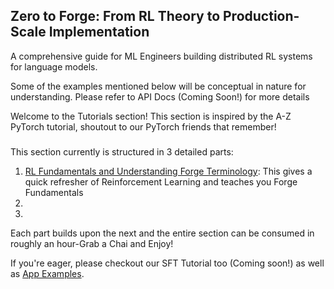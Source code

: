 ## Zero to Forge: From RL Theory to Production-Scale Implementation

A comprehensive guide for ML Engineers building distributed RL systems for language models.

Some of the examples mentioned below will be conceptual in nature for understanding. Please refer to API Docs (Coming Soon!) for more details

Welcome to the Tutorials section! This section is inspired by the A-Z PyTorch tutorial, shoutout to our PyTorch friends that remember! 

###

This section currently is structured in 3 detailed parts:

1. [RL Fundamentals and Understanding Forge Terminology](./1_RL_and_Forge_Fundamentals.MD): This gives a quick refresher of Reinforcement Learning and teaches you Forge Fundamentals
2. []()
3. []()

Each part builds upon the next and the entire section can be consumed in roughly an hour-Grab a Chai and Enjoy! 

If you're eager, please checkout our SFT Tutorial too (Coming soon!) as well as [App Examples](../../apps/).